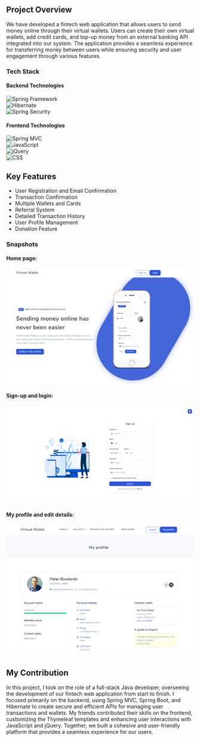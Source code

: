 ## Project Overview
We have developed a fintech web application that allows users to send money online through their virtual wallets. Users can create their own virtual wallets, add credit cards, and top-up money from an external banking API integrated into our system. The application provides a seamless experience for transferring money between users while ensuring security and user engagement through various features.


### Tech Stack

#### Backend Technologies
![Spring Framework](https://img.shields.io/badge/Spring%20Framework-Framework%20for%20Java-green)  
![Hibernate](https://img.shields.io/badge/Hibernate-ORM%20Framework%20for%20Java-blue)  
![Spring Security](https://img.shields.io/badge/Spring%20Security-Security%20for%20Java%20Applications-red)  

#### Frontend Technologies
![Spring MVC](https://img.shields.io/badge/Spring%20MVC-Framework%20for%20Java%20Web%20Apps-orange)  
![JavaScript](https://img.shields.io/badge/JavaScript-Programming%20Language-yellowgreen)  
![jQuery](https://img.shields.io/badge/jQuery-JavaScript%20Library-lightblue)  
![CSS](https://img.shields.io/badge/CSS-Style%20Sheet%20Language-blue)  

## Key Features
- User Registration and Email Confirmation
- Transaction Confirmation
- Multiple Wallets and Cards
- Referral System
- Detailed Transaction History
- User Profile Management
- Donation Feature

### Snapshots

#### Home page:
![](application-screenshots/home/1.PNG)

#### Sign-up and login:
![](application-screenshots/signup/1.PNG)

#### My profile and edit details:
![](application-screenshots/my-profile/1.PNG)


## My Contribution
In this project, I took on the role of a full-stack Java developer, overseeing the development of our fintech web application from start to finish. I focused primarily on the backend, using Spring MVC, Spring Boot, and Hibernate to create secure and efficient APIs for managing user transactions and wallets. My friends contributed their skills on the frontend, customizing the Thymeleaf templates and enhancing user interactions with JavaScript and jQuery. Together, we built a cohesive and user-friendly platform that provides a seamless experience for our users.
